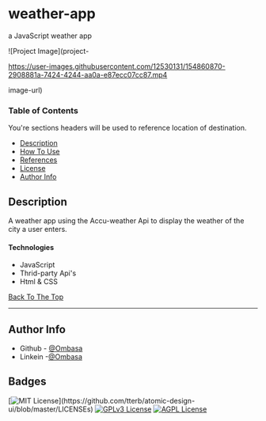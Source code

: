 # weather-app
a JavaScript weather app

![Project Image](project-

https://user-images.githubusercontent.com/12530131/154860870-2908881a-7424-4244-aa0a-e87ecc07cc87.mp4

image-url)

### Table of Contents
You're sections headers will be used to reference location of destination.

- [Description](#description)
- [How To Use](#how-to-use)
- [References](#references)
- [License](#license)
- [Author Info](#author-info)

## Description

A weather app using the  Accu-weather Api to display the weather of the city a user enters.


#### Technologies

- JavaScript
- Thrid-party Api's
- Html & CSS

[Back To The Top](#weather-app)

---

## Author Info

- Github - [@Ombasa](https://github.com/haman1)
- Linkein -[@Ombasa](https://www.linkedin.com/in/ombasa-herman/)


## Badges

[![MIT License](https://img.shields.io/apm/l/atomic-design-ui.svg?)](https://github.com/tterb/atomic-design-ui/blob/master/LICENSEs)
[![GPLv3 License](https://img.shields.io/badge/License-GPL%20v3-yellow.svg)](https://opensource.org/licenses/)
[![AGPL License](https://img.shields.io/badge/license-AGPL-blue.svg)](http://www.gnu.org/licenses/agpl-3.0)





